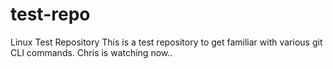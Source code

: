 # test-repo
Linux Test Repository
This is a test repository to get familiar with various git CLI commands.
Chris is watching now..
